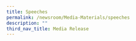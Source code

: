 ```yaml
---
title: Speeches
permalink: /newsroom/Media-Materials/speeches
description: ""
third_nav_title: Media Release
---
```


